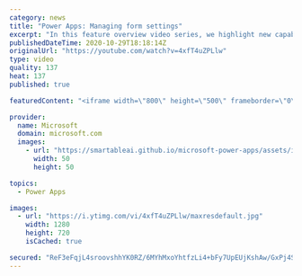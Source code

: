 ```yaml
---
category: news
title: "Power Apps: Managing form settings"
excerpt: "In this feature overview video series, we highlight new capabilities included in the latest update to Microsoft Power Apps.  Improvements to Microsoft Power Apps for managing form settings and events allow users to set various features on a form in the new modern designer.   Get the most out of Power"
publishedDateTime: 2020-10-29T18:18:14Z
originalUrl: "https://youtube.com/watch?v=4xfT4uZPLlw"
type: video
quality: 137
heat: 137
published: true

featuredContent: "<iframe width=\"800\" height=\"500\" frameborder=\"0\" src=\"https://www.youtube.com/embed/4xfT4uZPLlw\" allow=\"accelerometer; autoplay; encrypted-media; gyroscope; picture-in-picture\" allowfullscreen></iframe>"

provider:
  name: Microsoft
  domain: microsoft.com
  images:
    - url: "https://smartableai.github.io/microsoft-power-apps/assets/images/organizations/microsoft.com-50x50.jpg"
      width: 50
      height: 50

topics:
  - Power Apps

images:
  - url: "https://i.ytimg.com/vi/4xfT4uZPLlw/maxresdefault.jpg"
    width: 1280
    height: 720
    isCached: true

secured: "ReF3eFqjL4sroovshhYK0RZ/6MYhMxoYhtfzLi4+bFy7UpEUjKshAw/GxPj4SrnW7xx628pmVuJaOzvFsUQ6KJmK9Qw0UUlxBMl3ZOlU3LAufNurEiehoNIa5pOzJuyPvqhd2rLmscDiyotVZ7SVVt0iXtmahCvBeCpt6ykv/nNaHIyJlAaD71dNbtbxQOGpD5E158w8j2PdZqm0T9KPasOJ81t3vAEaKUdfk6C6EPQSiHsWTTmMqWcxxXzMlnewyz/rnCu+B3S9AaLbXFNR7s0Xo4lln1nTim8GVAospH+XXIxYzyvVKh7E6SMXNcyNm7vzPnGL5PkEm0aWvrKlycv8rKfPLlXRGo+lpCtFyAZD9jeiYj910+QEKXNnlVGb6rO8xI+LcvfD9pvUnKp+wmb/oP3LXPHWyZ+vvHzH1Yo=;776cLlTosZ/O0BZEJz7bJA=="
---
```



